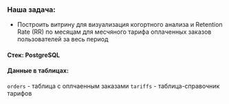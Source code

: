 ### Наша задача: 
- Построить витрину для визуализация когортного анализа и Retention Rate (RR) по месяцам для месчяного тарифа оплаченных заказов пользователей за весь период

#### Стек: PostgreSQL

#### Данные в таблицах: 
`orders`  - таблица с оплчаенным заказами
`tariffs`  - таблица-справочник тарифов



